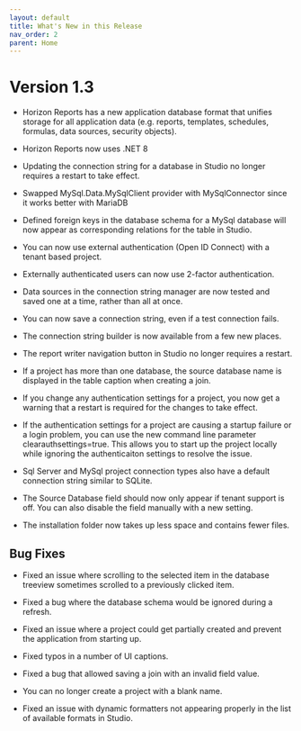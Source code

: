 ```yaml
---
layout: default
title: What's New in this Release
nav_order: 2
parent: Home
---
```


# Version 1.3

* Horizon Reports has a new application database format that unifies storage for all application data (e.g. reports, templates, schedules, formulas, data sources, security objects).

* Horizon Reports now uses .NET 8

* Updating the connection string for a database in Studio no longer requires a restart to take effect. 

* Swapped MySql.Data.MySqlClient provider with MySqlConnector since it works better with MariaDB

* Defined foreign keys in the database schema for a MySql database will now appear as corresponding relations for the table in Studio.

* You can now use external authentication (Open ID Connect) with a tenant based project. 

* Externally authenticated users can now use 2-factor authentication.

* Data sources in the connection string manager are now tested and saved one at a time, rather than all at once. 

* You can now save a connection string, even if a test connection fails. 

* The connection string builder is now available from a few new places.

* The report writer navigation button in Studio no longer requires a restart.

* If a project has more than one database, the source database name is displayed in the table caption when creating a join.

* If you change any authentication settings for a project, you now get a warning that a restart is required for the changes to take effect.

* If the authentication settings for a project are causing a startup failure or a login problem, you can use the new command line parameter clearauthsettings=true. This allows you to start up the project locally while ignoring the authenticaiton settings to resolve the issue.

* Sql Server and MySql project connection types also have a default connection string similar to SQLite.

* The Source Database field should now only appear if tenant support is off. You can also disable the field manually with a new setting.

* The installation folder now takes up less space and contains fewer files.

## Bug Fixes

* Fixed an issue where scrolling to the selected item in the database treeview sometimes scrolled to a previously clicked item.

* Fixed a bug where the database schema would be ignored during a refresh. 

* Fixed an issue where a project could get partially created and prevent the application from starting up.

* Fixed typos in a number of UI captions.

* Fixed a bug that allowed saving a join with an invalid field value.

* You can no longer create a project with a blank name.

* Fixed an issue with dynamic formatters not appearing properly in the list of available formats in Studio.
